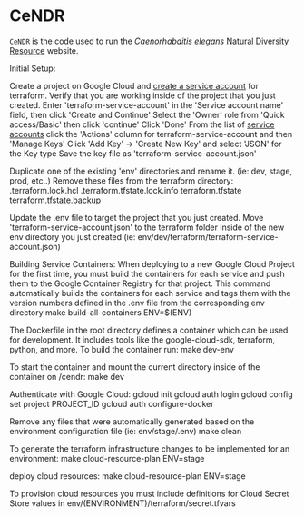 # CeNDR

`CeNDR` is the code used to run the [_Caenorhabditis elegans_ Natural Diversity Resource](https://www.elegansvariation.org) website.

Initial Setup:

Create a project on Google Cloud and [create a service account](https://console.cloud.google.com/iam-admin/serviceaccounts/create) for terraform.
Verify that you are working inside of the project that you just created.
Enter 'terraform-service-account' in the 'Service account name' field, then click 'Create and Continue'
Select the 'Owner' role from 'Quick access/Basic' then click 'continue'
Click 'Done' 
From the list of [service accounts](https://console.cloud.google.com/iam-admin/serviceaccounts) click the 'Actions' column for terraform-service-account and then 'Manage Keys'
Click 'Add Key' -> 'Create New Key' and select 'JSON' for the Key type
Save the key file as 'terraform-service-account.json'


Duplicate one of the existing 'env' directories and rename it. (ie: dev, stage, prod, etc..)
Remove these files from the terraform directory:
.terraform.lock.hcl
.terraform.tfstate.lock.info
terraform.tfstate
terraform.tfstate.backup

Update the .env file to target the project that you just created.
Move 'terraform-service-account.json' to the terraform folder inside of the new env directory you just created (ie: env/dev/terraform/terraform-service-account.json)


Building Service Containers:
When deploying to a new Google Cloud Project for the first time, you must build the containers for each service and push them to the Google Container Registry for that project. This command automatically builds the containers for each service and tags them with the version numbers defined in the .env file from the corresponding env directory
make build-all-containers ENV=$(ENV)



The Dockerfile in the root directory defines a container which can be used for development. It includes tools like the google-cloud-sdk, terraform, python, and more. To build the container run:
make dev-env

To start the container and mount the current directory inside of the container on /cendr:
make dev

Authenticate with Google Cloud:
gcloud init
gcloud auth login
gcloud config set project PROJECT_ID
gcloud auth configure-docker

Remove any files that were automatically generated based on the environment configuration file (ie: env/stage/.env)
make clean

To generate the terraform infrastructure changes to be implemented for an environment:
make cloud-resource-plan ENV=stage

deploy cloud resources:
make cloud-resource-plan ENV=stage

To provision cloud resources you must include definitions for Cloud Secret Store values in env/(ENVIRONMENT)/terraform/secret.tfvars